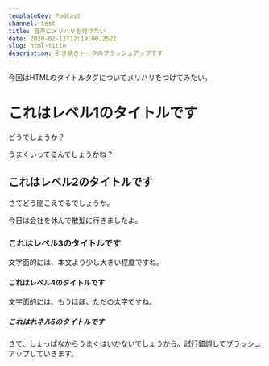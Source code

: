 ```yaml
---
templateKey: PodCast
channel: test
title: 音声にメリハリを付けたい
date: 2020-02-12T12:19:00.252Z
slug: html-title
description: 引き続きトークのブラッシュアップです
---
```

今回はHTMLのタイトルタグについてメリハリをつけてみたい。

# これはレベル1のタイトルです

どうでしょうか？

うまくいってるんでしょうかね？

## これはレベル2のタイトルです

さてどう聞こえてるでしょうか。

今日は会社を休んで散髪に行きましたよ。

### これはレベル3のタイトルです

文字面的には、本文より少し大きい程度ですね。

#### これはレベル4のタイトルです

文字面的には、もうほぼ、ただの太字ですね。

##### これはれネル5のタイトルです

さて、しょっぱなからうまくはいかないでしょうから。試行錯誤してブラッシュアップしていきます。
